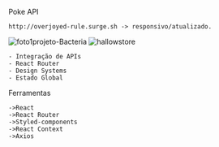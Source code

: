 Poke API

	http://overjoyed-rule.surge.sh -> responsivo/atualizado.
 
<img src="https://i.ibb.co/JcyZwqt/foto1projeto-Bacteria.png" alt="foto1projeto-Bacteria" border="0">
<img src="https://i.ibb.co/BsS9H1W/hallowstore.png" alt="hallowstore" border="0">


	- Integração de APIs
	- React Router
	- Design Systems
  	- Estado Global

Ferramentas

	->React
	->React Router
	->Styled-components
	->React Context
	->Axios
